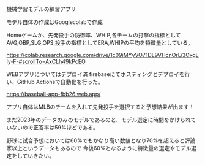 機械学習モデルの練習アプリ

モデル自体の作成はGooglecolabで作成

Homeゲームか、先発投手の防御率、WHIP,各チームの打撃の指標としてAVG,OBP,SLG,OPS,投手の指標としてERA,WHIPの平均を特徴量としている。


https://colab.research.google.com/drive/1c09iMYyVO71DL9VHcnOrLi3CxgLIy-F-#scrollTo=AxCLh49kPcEO

WEBアプリについてはデプロイ済
firebaseにてホスティングとデプロイを行い、GitHub Actionsで自動化を行った。

https://baseball-app-fbb26.web.app/

アプリ自体はMLBのチームを入れて先発投手を選択すると予想結果が出ます！

まだ2023年のデータのみのモデルであるのと、モデル選定に時間をかけられていないので正答率は59%ほどである。

野球に試合予想においては60%でもかなり高い数値となり70%を超えると評論家以上というデータもあるので
今後60%となるように特徴量の選定やモデル選定をしていきたい。
